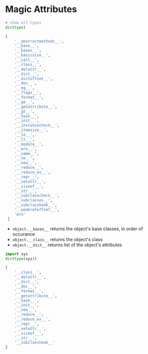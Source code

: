 # Magic Attributes

```python
# show all types
dir(type)

[
    '__abstractmethods__',
    '__base__',
    '__bases__',
    '__basicsize__',
    '__call__',
    '__class__',
    '__delattr__',
    '__dict__',
    '__dictoffset__',
    '__doc__',
    '__eq__',
    '__flags__',
    '__format__',
    '__ge__',
    '__getattribute__',
    '__gt__',
    '__hash__',
    '__init__',
    '__instancecheck__',
    '__itemsize__',
    '__le__',
    '__lt__',
    '__module__',
    '__mro__',
    '__name__',
    '__ne__',
    '__new__',
    '__reduce__',
    '__reduce_ex__',
    '__repr__',
    '__setattr__',
    '__sizeof__',
    '__str__',
    '__subclasscheck__',
    '__subclasses__',
    '__subclasshook__',
    '__weakrefoffset__',
    'mro'
 ]
 ```

* `object.__bases__` returns the object's base classes, in order of occurance
* `object.__class__` returns the object's class
* `object.__dict__` returns list of the object's attributes


```python
import sys
dir(type(sys))

[
    '__class__',
    '__delattr__',
    '__dict__',
    '__doc__',
    '__format__',
    '__getattribute__',
    '__hash__',
    '__init__',
    '__new__',
    '__reduce__',
    '__reduce_ex__',
    '__repr__',
    '__setattr__',
    '__sizeof__',
    '__str__',
    '__subclasshook__'
]
```

